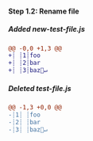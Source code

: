 [{]: <helper> (diff_step 1.2)
#### Step 1.2: Rename file

##### Added new-test-file.js
```diff
@@ -0,0 +1,3 @@
+┊ ┊1┊foo
+┊ ┊2┊bar
+┊ ┊3┊baz🚫↵
```

##### Deleted test-file.js
```diff
@@ -1,3 +0,0 @@
-┊1┊ ┊foo
-┊2┊ ┊bar
-┊3┊ ┊baz🚫↵
```
[}]: #